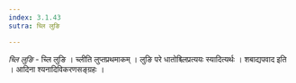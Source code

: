 ```yaml
---
index: 3.1.43
sutra: च्लि लुङि

---
```

_च्लि लुङि_ - च्लि लुङि । च्लीति लुप्तप्रथमाकम् । लुङि परे धातोश्च्लिप्रत्ययः स्यादित्यर्थः । शबाद्यपवाद इति । आदिना श्यनादिविकरणसङ्ग्रहः ।